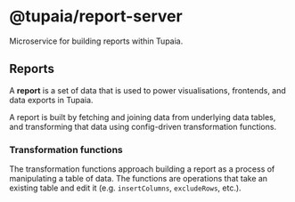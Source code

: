 # @tupaia/report-server

Microservice for building reports within Tupaia.

## Reports

A **report** is a set of data that is used to power visualisations, frontends, and data exports in Tupaia.

A report is built by fetching and joining data from underlying data tables, and transforming that data using config-driven transformation functions.

### Transformation functions

The transformation functions approach building a report as a process of manipulating a table of data. The functions are operations that take an existing table and edit it (e.g. `insertColumns`, `excludeRows`, etc.).
